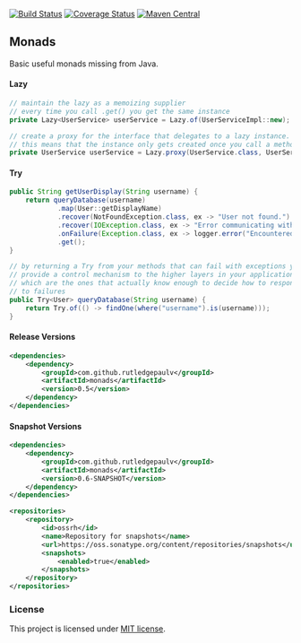 [![Build Status](https://travis-ci.org/RutledgePaulV/monads.svg?branch=develop)](https://travis-ci.org/RutledgePaulV/monads)
[![Coverage Status](https://coveralls.io/repos/github/RutledgePaulV/monads/badge.svg?branch=develop)](https://coveralls.io/github/RutledgePaulV/monads?branch=develop)
[![Maven Central](https://maven-badges.herokuapp.com/maven-central/com.github.rutledgepaulv/monads/badge.svg)](https://maven-badges.herokuapp.com/maven-central/com.github.rutledgepaulv/monads)

## Monads
Basic useful monads missing from Java.


#### Lazy
```java
// maintain the lazy as a memoizing supplier
// every time you call .get() you get the same instance
private Lazy<UserService> userService = Lazy.of(UserServiceImpl::new);

// create a proxy for the interface that delegates to a lazy instance.
// this means that the instance only gets created once you call a method on the proxy.
private UserService userService = Lazy.proxy(UserService.class, UserServiceImpl::new);
```

#### Try
```java
public String getUserDisplay(String username) {
    return queryDatabase(username)
            .map(User::getDisplayName)
            .recover(NotFoundException.class, ex -> "User not found.")
            .recover(IOException.class, ex -> "Error communicating with database.")
            .onFailure(Exception.class, ex -> logger.error("Encountered unhandled error.", ex))
            .get();
}

// by returning a Try from your methods that can fail with exceptions you
// provide a control mechanism to the higher layers in your application 
// which are the ones that actually know enough to decide how to respond 
// to failures
public Try<User> queryDatabase(String username) {
    return Try.of(() -> findOne(where("username").is(username)));
}
```


#### Release Versions
```xml
<dependencies>
    <dependency>
        <groupId>com.github.rutledgepaulv</groupId>
        <artifactId>monads</artifactId>
        <version>0.5</version>
    </dependency>
</dependencies>
```

#### Snapshot Versions
```xml
<dependencies>
    <dependency>
        <groupId>com.github.rutledgepaulv</groupId>
        <artifactId>monads</artifactId>
        <version>0.6-SNAPSHOT</version>
    </dependency>
</dependencies>

<repositories>
    <repository>
        <id>ossrh</id>
        <name>Repository for snapshots</name>
        <url>https://oss.sonatype.org/content/repositories/snapshots</url>
        <snapshots>
            <enabled>true</enabled>
        </snapshots>
    </repository>
</repositories>
```

### License

This project is licensed under [MIT license](http://opensource.org/licenses/MIT).